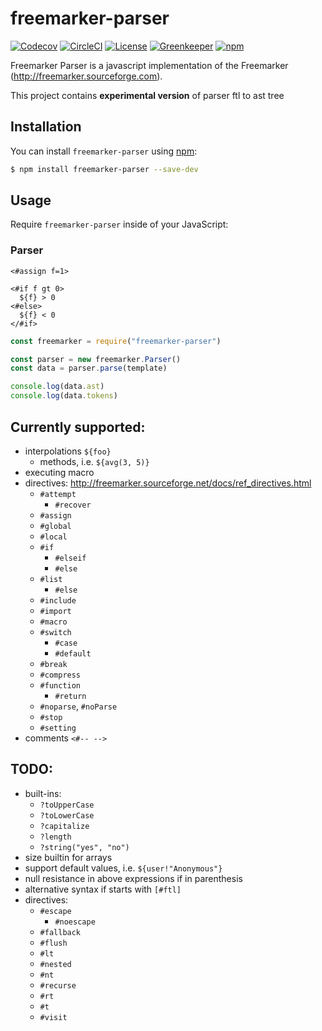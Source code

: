 # freemarker-parser

[![Codecov](https://img.shields.io/codecov/c/github/armano2/freemarker-parser.svg)](https://circleci.com/gh/armano2/freemarker-parser/tree/master)
[![CircleCI](https://img.shields.io/circleci/project/github/armano2/freemarker-parser/master.svg)](https://circleci.com/gh/armano2/freemarker-parser/tree/master)
[![License](https://img.shields.io/github/license/armano2/freemarker-parser.svg)](https://github.com/armano2/freemarker-parser/blob/master/LICENSE.md)
[![Greenkeeper](https://badges.greenkeeper.io/armano2/freemarker-parser.svg)](https://github.com/armano2/freemarker-parser/blob/master/LICENSE.md)
[![npm](https://img.shields.io/npm/v/freemarker-parser.svg)](https://www.npmjs.com/package/freemarker-parser)

Freemarker Parser is a javascript implementation of the Freemarker (http://freemarker.sourceforge.com).

This project contains **experimental version** of parser ftl to ast tree

## Installation
You can install `freemarker-parser` using [npm](https://npmjs.com):

```bash
$ npm install freemarker-parser --save-dev
```

## Usage
Require `freemarker-parser` inside of your JavaScript:

### Parser
```ftl
<#assign f=1>

<#if f gt 0>
  ${f} > 0
<#else>
  ${f} < 0
</#if>
```

```js
const freemarker = require("freemarker-parser")

const parser = new freemarker.Parser()
const data = parser.parse(template)

console.log(data.ast)
console.log(data.tokens)
```

## Currently supported:
  - interpolations `${foo}`
    - methods, i.e. `${avg(3, 5)}`
  - executing macro
  - directives: http://freemarker.sourceforge.net/docs/ref_directives.html
    - `#attempt`
      - `#recover`
    - `#assign`
    - `#global`
    - `#local`
    - `#if`
      - `#elseif`
      - `#else`
    - `#list`
      - `#else`
    - `#include`
    - `#import`
    - `#macro`
    - `#switch`
      - `#case`
      - `#default`
    - `#break`
    - `#compress`
    - `#function`
      - `#return`
    - `#noparse`, `#noParse`
    - `#stop`
    - `#setting`
  - comments `<#-- -->`

## TODO:
  - built-ins:
    - `?toUpperCase`
    - `?toLowerCase`
    - `?capitalize`
    - `?length`
    - `?string("yes", "no")`
  - size builtin for arrays
  - support default values, i.e. `${user!"Anonymous"}`
  - null resistance in above expressions if in parenthesis
  - alternative syntax if starts with `[#ftl]`
  - directives:
    - `#escape`
      - `#noescape`
    - `#fallback`
    - `#flush`
    - `#lt`
    - `#nested`
    - `#nt`
    - `#recurse`
    - `#rt`
    - `#t`
    - `#visit`
